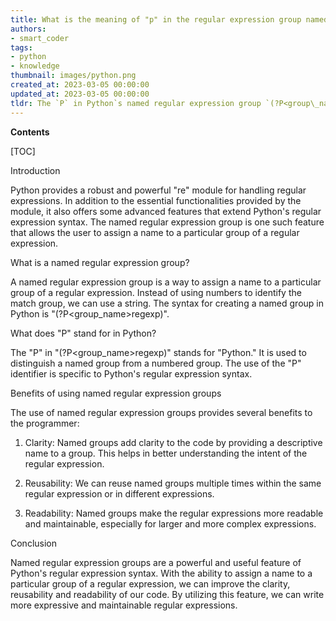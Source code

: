 ```yaml
---
title: What is the meaning of "p" in the regular expression group named "(?p<group_name>regexp)"?
authors:
- smart_coder
tags:
- python
- knowledge
thumbnail: images/python.png
created_at: 2023-03-05 00:00:00
updated_at: 2023-03-05 00:00:00
tldr: The `P` in Python`s named regular expression group `(?P<group\_name>regexp)` stands for `named capture group`.
---
```


**Contents**

[TOC]

Introduction

Python provides a robust and powerful "re" module for handling regular expressions. In addition to the essential functionalities provided by the module, it also offers some advanced features that extend Python's regular expression syntax. The named regular expression group is one such feature that allows the user to assign a name to a particular group of a regular expression.

What is a named regular expression group?

A named regular expression group is a way to assign a name to a particular group of a regular expression. Instead of using numbers to identify the match group, we can use a string. The syntax for creating a named group in Python is "(?P<group_name>regexp)".

What does "P" stand for in Python?

The "P" in "(?P<group_name>regexp)" stands for "Python." It is used to distinguish a named group from a numbered group. The use of the "P" identifier is specific to Python's regular expression syntax.

Benefits of using named regular expression groups

The use of named regular expression groups provides several benefits to the programmer:

1. Clarity: Named groups add clarity to the code by providing a descriptive name to a group. This helps in better understanding the intent of the regular expression.

2. Reusability: We can reuse named groups multiple times within the same regular expression or in different expressions.

3. Readability: Named groups make the regular expressions more readable and maintainable, especially for larger and more complex expressions.

Conclusion

Named regular expression groups are a powerful and useful feature of Python's regular expression syntax. With the ability to assign a name to a particular group of a regular expression, we can improve the clarity, reusability and readability of our code. By utilizing this feature, we can write more expressive and maintainable regular expressions.
